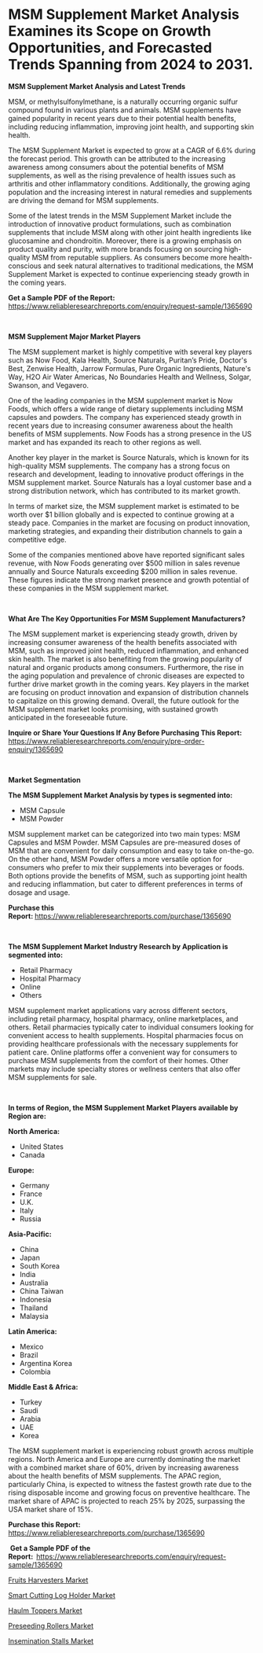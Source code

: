 <p><h1>MSM Supplement Market Analysis Examines its Scope on Growth Opportunities, and Forecasted Trends Spanning from 2024 to 2031.</h1></p><p><strong>MSM Supplement Market Analysis and Latest Trends</strong></p>
<p><p>MSM, or methylsulfonylmethane, is a naturally occurring organic sulfur compound found in various plants and animals. MSM supplements have gained popularity in recent years due to their potential health benefits, including reducing inflammation, improving joint health, and supporting skin health.</p><p>The MSM Supplement Market is expected to grow at a CAGR of 6.6% during the forecast period. This growth can be attributed to the increasing awareness among consumers about the potential benefits of MSM supplements, as well as the rising prevalence of health issues such as arthritis and other inflammatory conditions. Additionally, the growing aging population and the increasing interest in natural remedies and supplements are driving the demand for MSM supplements.</p><p>Some of the latest trends in the MSM Supplement Market include the introduction of innovative product formulations, such as combination supplements that include MSM along with other joint health ingredients like glucosamine and chondroitin. Moreover, there is a growing emphasis on product quality and purity, with more brands focusing on sourcing high-quality MSM from reputable suppliers. As consumers become more health-conscious and seek natural alternatives to traditional medications, the MSM Supplement Market is expected to continue experiencing steady growth in the coming years.</p></p>
<p><strong>Get a Sample PDF of the Report:&nbsp;</strong> <a href="https://www.reliableresearchreports.com/enquiry/request-sample/1365690">https://www.reliableresearchreports.com/enquiry/request-sample/1365690</a></p>
<p>&nbsp;</p>
<p><strong>MSM Supplement Major Market Players</strong></p>
<p><p>The MSM supplement market is highly competitive with several key players such as Now Food, Kala Health, Source Naturals, Puritan’s Pride, Doctor's Best, Zenwise Health, Jarrow Formulas, Pure Organic Ingredients, Nature's Way, H2O Air Water Americas, No Boundaries Health and Wellness, Solgar, Swanson, and Vegavero.</p><p>One of the leading companies in the MSM supplement market is Now Foods, which offers a wide range of dietary supplements including MSM capsules and powders. The company has experienced steady growth in recent years due to increasing consumer awareness about the health benefits of MSM supplements. Now Foods has a strong presence in the US market and has expanded its reach to other regions as well.</p><p>Another key player in the market is Source Naturals, which is known for its high-quality MSM supplements. The company has a strong focus on research and development, leading to innovative product offerings in the MSM supplement market. Source Naturals has a loyal customer base and a strong distribution network, which has contributed to its market growth.</p><p>In terms of market size, the MSM supplement market is estimated to be worth over $1 billion globally and is expected to continue growing at a steady pace. Companies in the market are focusing on product innovation, marketing strategies, and expanding their distribution channels to gain a competitive edge.</p><p>Some of the companies mentioned above have reported significant sales revenue, with Now Foods generating over $500 million in sales revenue annually and Source Naturals exceeding $200 million in sales revenue. These figures indicate the strong market presence and growth potential of these companies in the MSM supplement market.</p></p>
<p>&nbsp;</p>
<p><strong>What Are The Key Opportunities For MSM Supplement Manufacturers?</strong></p>
<p><p>The MSM supplement market is experiencing steady growth, driven by increasing consumer awareness of the health benefits associated with MSM, such as improved joint health, reduced inflammation, and enhanced skin health. The market is also benefiting from the growing popularity of natural and organic products among consumers. Furthermore, the rise in the aging population and prevalence of chronic diseases are expected to further drive market growth in the coming years. Key players in the market are focusing on product innovation and expansion of distribution channels to capitalize on this growing demand. Overall, the future outlook for the MSM supplement market looks promising, with sustained growth anticipated in the foreseeable future.</p></p>
<p><strong>Inquire or Share Your Questions If Any Before Purchasing This Report:</strong> <a href="https://www.reliableresearchreports.com/enquiry/pre-order-enquiry/1365690">https://www.reliableresearchreports.com/enquiry/pre-order-enquiry/1365690</a></p>
<p>&nbsp;</p>
<p><strong>Market Segmentation</strong></p>
<p><strong>The MSM Supplement Market Analysis by types is segmented into:</strong></p>
<p><ul><li>MSM Capsule</li><li>MSM Powder</li></ul></p>
<p><p>MSM supplement market can be categorized into two main types: MSM Capsules and MSM Powder. MSM Capsules are pre-measured doses of MSM that are convenient for daily consumption and easy to take on-the-go. On the other hand, MSM Powder offers a more versatile option for consumers who prefer to mix their supplements into beverages or foods. Both options provide the benefits of MSM, such as supporting joint health and reducing inflammation, but cater to different preferences in terms of dosage and usage.</p></p>
<p><strong>Purchase this Report:&nbsp;</strong><a href="https://www.reliableresearchreports.com/purchase/1365690">https://www.reliableresearchreports.com/purchase/1365690</a></p>
<p>&nbsp;</p>
<p><strong>The MSM Supplement Market Industry Research by Application is segmented into:</strong></p>
<p><ul><li>Retail Pharmacy</li><li>Hospital Pharmacy</li><li>Online</li><li>Others</li></ul></p>
<p><p>MSM supplement market applications vary across different sectors, including retail pharmacy, hospital pharmacy, online marketplaces, and others. Retail pharmacies typically cater to individual consumers looking for convenient access to health supplements. Hospital pharmacies focus on providing healthcare professionals with the necessary supplements for patient care. Online platforms offer a convenient way for consumers to purchase MSM supplements from the comfort of their homes. Other markets may include specialty stores or wellness centers that also offer MSM supplements for sale.</p></p>
<p>&nbsp;</p>
<p><strong>In terms of Region, the MSM Supplement Market Players available by Region are:</strong></p>
<p>
    <p> <strong> North America: </strong>
        <ul>
            <li>United States</li>
            <li>Canada</li>
        </ul>
        </p> 
    <p> <strong> Europe: </strong>
        <ul>
            <li>Germany</li>
            <li>France</li>
            <li>U.K.</li>
            <li>Italy</li>
            <li>Russia</li>
        </ul>
        </p> 
    <p> <strong> Asia-Pacific: </strong>
        <ul>
            <li>China</li>
            <li>Japan</li>
            <li>South Korea</li>
            <li>India</li>
            <li>Australia</li>
            <li>China Taiwan</li>
            <li>Indonesia</li>
            <li>Thailand</li>
            <li>Malaysia</li>
        </ul>
        </p> 
    <p> <strong> Latin America: </strong>
        <ul>
            <li>Mexico</li>
            <li>Brazil</li>
            <li>Argentina Korea</li>
            <li>Colombia</li>
        </ul>
        </p> 
    <p> <strong> Middle East & Africa: </strong>
        <ul>
            <li>Turkey</li>
            <li>Saudi</li>
            <li>Arabia</li>
            <li>UAE</li>
            <li>Korea</li>
        </ul>
    </p>
    </p>
<p><p>The MSM supplement market is experiencing robust growth across multiple regions. North America and Europe are currently dominating the market with a combined market share of 60%, driven by increasing awareness about the health benefits of MSM supplements. The APAC region, particularly China, is expected to witness the fastest growth rate due to the rising disposable income and growing focus on preventive healthcare. The market share of APAC is projected to reach 25% by 2025, surpassing the USA market share of 15%.</p></p>
<p><strong>Purchase this Report: </strong><a href="https://www.reliableresearchreports.com/purchase/1365690">https://www.reliableresearchreports.com/purchase/1365690</a></p>
<p>&nbsp;<strong>Get a Sample PDF of the Report:&nbsp;&nbsp;</strong><a href="https://www.reliableresearchreports.com/enquiry/request-sample/1365690">https://www.reliableresearchreports.com/enquiry/request-sample/1365690</a></p>
<p><strong></strong></p>
<p><p><a href="https://medium.com/@chiragreportprime1/fruits-harvesters-market-outlook-industry-overview-and-forecast-2024-to-2031-f0824d2a4c3e">Fruits Harvesters Market</a></p><p><a href="https://medium.com/@chiragreportprime1/smart-cutting-log-holder-market-exploring-market-share-market-trends-and-future-growth-36d2529d5b5d">Smart Cutting Log Holder Market</a></p><p><a href="https://medium.com/@chiragreportprime1/haulm-toppers-market-analysis-and-sze-forecasted-for-period-from-2024-to-2031-d057838e5fc6">Haulm Toppers Market</a></p><p><a href="https://medium.com/@chiragreportprime1/preseeding-rollers-market-analysis-and-sze-forecasted-for-period-from-2024-to-2031-720471a7336b">Preseeding Rollers Market</a></p><p><a href="https://medium.com/@chiragreportprime1/insemination-stalls-market-trends-forecast-and-competitive-analysis-to-2031-7dd5133d0496">Insemination Stalls Market</a></p></p>